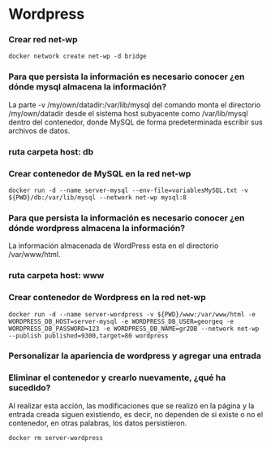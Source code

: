 # Wordpress

### Crear red net-wp

```
docker network create net-wp -d bridge 
```

### Para que persista la información es necesario conocer ¿en dónde mysql almacena la información?

La parte -v /my/own/datadir:/var/lib/mysql del comando monta el directorio /my/own/datadir desde el sistema host subyacente como /var/lib/mysql dentro del contenedor, donde MySQL de forma predeterminada escribir sus archivos de datos.

### ruta carpeta host: db
### Crear contenedor de MySQL en la red net-wp

```
docker run -d --name server-mysql --env-file=variablesMySQL.txt -v ${PWD}/db:/var/lib/mysql --network net-wp mysql:8
```

### Para que persista la información es necesario conocer ¿en dónde wordpress almacena la información?

La información almacenada de WordPress esta en el directorio /var/www/html.

### ruta carpeta host: www
### Crear contenedor de Wordpress en la red net-wp

```
docker run -d --name server-wordpress -v ${PWD}/www:/var/www/html -e WORDPRESS_DB_HOST=server-mysql -e WORDPRESS_DB_USER=georgeq -e WORDPRESS_DB_PASSWORD=123 -e WORDPRESS_DB_NAME=gr2DB --network net-wp --publish published=9300,target=80 wordpress
```

### Personalizar la apariencia de wordpress y agregar una entrada

### Eliminar el contenedor y crearlo nuevamente, ¿qué ha sucedido?

Al realizar esta acción, las modificaciones que se realizó en la página y la entrada creada siguen existiendo, es decir, no dependen de si existe o no el contenedor, en otras palabras, los datos persistieron. 

```
docker rm server-wordpress
```